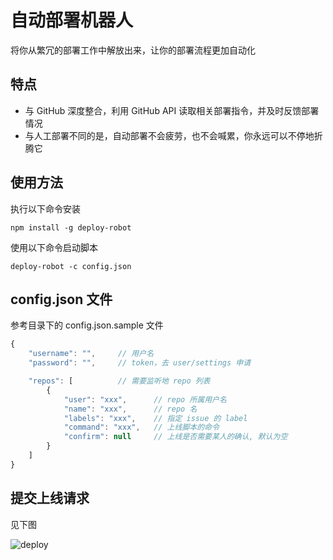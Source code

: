 
自动部署机器人
=============

将你从繁冗的部署工作中解放出来，让你的部署流程更加自动化

特点
----

- 与 GitHub 深度整合，利用 GitHub API 读取相关部署指令，并及时反馈部署情况
- 与人工部署不同的是，自动部署不会疲劳，也不会喊累，你永远可以不停地折腾它

使用方法
--------

执行以下命令安装

```
npm install -g deploy-robot
```

使用以下命令启动脚本

```
deploy-robot -c config.json
```

config.json 文件
--------------

参考目录下的 config.json.sample 文件

```javascript
{
    "username": "",     // 用户名
    "password": "",     // token，去 user/settings 申请

    "repos": [          // 需要监听地 repo 列表
        {
            "user": "xxx",      // repo 所属用户名
            "name": "xxx",      // repo 名
            "labels": "xxx",    // 指定 issue 的 label
            "command": "xxx",   // 上线脚本的命令
            "confirm": null     // 上线是否需要某人的确认, 默认为空
        }
    ]
}
```

提交上线请求
-----------

见下图

![deploy](http://joyqi.qiniudn.com/deploy.gif)

